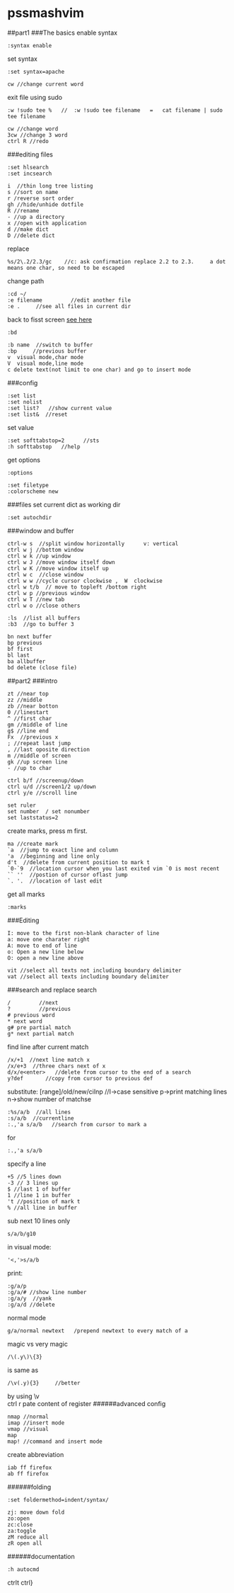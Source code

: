 # pssmashvim
##part1
###The basics
enable syntax
```
:syntax enable
```
set syntax
```
:set syntax=apache
```

```
cw //change current word
```
exit file using sudo
```
:w !sudo tee %   //  :w !sudo tee filename   =   cat filename | sudo tee filename
```

```
cw //change word
3cw //change 3 word
ctrl R //redo
```
###editing files
```
:set hlsearch
:set incsearch
```
```
i  //thin long tree listing
s //sort on name
r /reverse sort order
gh //hide/unhide dotfile
R //rename
- //up a directory
x //open with application
d //make dict
D //delete dict
```
replace
```
%s/2\.2/2.3/gc    //c: ask confirmation replace 2.2 to 2.3.     a dot means one char, so need to be escaped
```
change path
```
:cd ~/
:e filename         //edit another file
:e .     //see all files in current dir
```
back to fisst screen [see here](http://stackoverflow.com/questions/256204/close-file-without-quitting-vim-application)
```
:bd
```
```
:b name  //switch to buffer
:bp     //previous buffer
v  visual mode,char mode
V  visual mode,line mode
c delete text(not limit to one char) and go to insert mode
```

###config
```
:set list
:set nolist
:set list?   //show current value
:set list&  //reset
```
set value
```
:set softtabstop=2      //sts
:h softtabstop   //help
```
get options
```
:options
```
```
:set filetype
:colorscheme new
```
###files
set current dict as working dir
```
:set autochdir
```



###window and buffer
```
ctrl-w s  //split window horizontally      v: vertical
ctrl w j //bottom window
ctrl w k //up window
ctrl w J //move window itself down
ctrl w K //move window itself up
ctrl w c  //close window
ctrl w w //cycle cursor clockwise ,  W  clockwise
ctrl w t/b  // move to topleft /bottom right
ctrl w p //previous window
ctrl w T //new tab
ctrl w o //close others
```


```
:ls  //list all buffers
:b3  //go to buffer 3
```
```
bn next buffer
bp previous
bf first
bl last
ba allbuffer
bd delete (close file)
```
##part2
###intro
```
zt //near top
zz //middle
zb //near botton
0 //linestart
^ //first char
gm //middle of line
g$ //line end
Fx  //previous x
; //repeat last jump
, //last oposite direction
m //middle of screen
gk //up screen line
- //up to char
```
```
ctrl b/f //screenup/down
ctrl u/d //screen1/2 up/down
ctrl y/e //scroll line
```
```
set ruler
set number  / set nonumber
set laststatus=2
```
create marks, press m first.
```
ma //create mark
`a  //jump to exact line and column
'a  //beginning and line only
d't  //delete from current position to mark t
`0-`9  //location cursor when you last exited vim `0 is most recent
`` ''  //postion of cursor oflast jump
`. '.  //location of last edit
```
get all marks
```
:marks
```
###Editing
```
I: move to the first non-blank character of line
a: move one charater right
A: move to end of line
o: Open a new line below
O: open a new line above
```
```
vit //select all texts not including boundary delimiter
vat //select all texts including boundary delimiter
```







###search and replace
search
```
/         //next
?         //previous
# previous word
* next word
g# pre partial match
g* next partial match
```
find line after current match
```
/x/+1  //next line match x
/x/e+3  //three chars next of x
d/x/e<enter>   //delete from cursor to the end of a search
y?def       //copy from cursor to previous def
```
substitute:
[range]/old/new/ciInp         //I->case sensitive p->print matching lines n->show number of matchse
```
:%s/a/b  //all lines
:s/a/b  //currentline
:.,'a s/a/b   //search from cursor to mark a
```

for 
```
:.,'a s/a/b
```
specify a line
```
+5 //5 lines down
-3 // 3 lines up
$ //last 1 of buffer
1 //line 1 in buffer
't //position of mark t
% //all line in buffer
```
sub next 10 lines only
```
s/a/b/g10
```
in visual mode:
```
'<,'>s/a/b
```
print:
```
:g/a/p
:g/a/# //show line number
:g/a/y  //yank
:g/a/d //delete
```
normal mode
```
g/a/normal newtext   /prepend newtext to every match of a
```
magic vs very magic
```
/\(.y\)\{3}
```
is same as
```
/\v(.y){3}     //better
```
by using \v  
ctrl r pate content of register
######advanced config
```
nmap //normal
imap //insert mode
vmap //visual
map
map! //command and insert mode
```
create abbreviation
```
iab ff firefox
ab ff firefox
```
######folding
```
:set foldermethod=indent/syntax/
```

```
zj: move down fold
zo:open
zc:close
za:toggle
zM reduce all
zR open all
```

######documentation
```
:h autocmd
```
ctrlt
ctrl}
